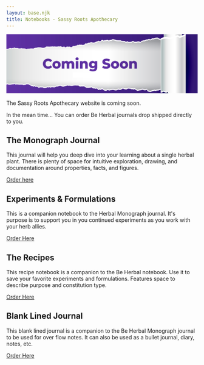 ```yaml
---
layout: base.njk
title: Notebooks - Sassy Roots Apothecary
---
```

<style>
  img {max-width: 100% }
</style>
![Coming Soon](/imgs/soon-thin.png)

The Sassy Roots Apothecary website is coming soon.

In the mean time... You can order Be Herbal journals drop shipped directly to you.

## The Monograph Journal
This journal will help you deep dive into your learning about a single herbal plant. There is plenty of space for intuitive exploration, drawing, and documentation around properties, facts, and figures.

[Order here](https://mixam.com/print-on-demand/64d02a23187fa946f9849167)

## Experiments & Formulations
This is a companion notebook to the Herbal Monograph journal. It's purpose is to support you in you continued experiments as you work with your herb allies.

[Order Here](https://mixam.com/print-on-demand/64daedfc14112d7177a504e1)

## The Recipes
This recipe notebook is a companion to the Be Herbal notebook. Use it to save your favorite experiments and formulations. Features space to describe purpose and constitution type.

[Order Here](https://mixam.com/print-on-demand/64df8546259b1c02c11726fa)

## Blank Lined Journal
This blank lined journal is a companion to the Be Herbal Monograph journal
to be used for over flow notes. It can also be used as a bullet journal, diary,
notes, etc.

[Order Here](https://mixam.com/print-on-demand/64dfe07a259b1c02c1173ae3)